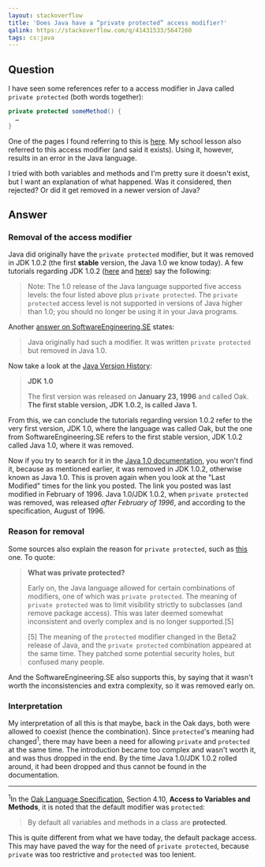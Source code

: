 ```yaml
---
layout: stackoverflow
title: 'Does Java have a “private protected” access modifier?'
qalink: https://stackoverflow.com/q/41431533/5647260
tags: cs:java
---
```


## Question

I have seen some references refer to a access modifier in Java called `private protected` (both words together):

```java
private protected someMethod() {
  …
}
```

One of the pages I found referring to this is [here][1]. My school lesson also referred to this access modifier (and said it exists). Using it, however, results in an error in the Java language.

I tried with both variables and methods and I'm pretty sure it doesn't exist, but I want an explanation of what happened. Was it considered, then rejected? Or did it get removed in a newer version of Java?

[1]:https://www.cs.princeton.edu/courses/archive/spr96/cs333/java/tutorial/java/javaOO/methodaccess.html

## Answer

### Removal of the access modifier

Java did originally have the `private protected` modifier, but it was removed in JDK 1.0.2 (the first **stable** version, the Java 1.0 we know today). A few tutorials regarding JDK 1.0.2 ([here](http://journals.ecs.soton.ac.uk/java/tutorial/java/javaOO/accesscontrol.html) and [here](http://web.mit.edu/java_v1.0.2/www/tutorial/java/javaOO/accesscontrol.html)) say the following:

> Note: The 1.0 release of the Java language supported five access levels: the four listed above plus `private protected`. The `private protected` access level is not supported in versions of Java higher than 1.0; you should no longer be using it in your Java programs.

Another [answer on SoftwareEngineering.SE](https://softwareengineering.stackexchange.com/a/238592) states:

> Java originally had such a modifier. It was written `private protected` but removed in Java 1.0.

Now take a look at the [Java Version History](https://en.wikipedia.org/wiki/Java_version_history):

> **JDK 1.0**
>
> The first version was released on **January 23, 1996** and called Oak. **The first stable version, JDK 1.0.2, is called Java 1.**

From this, we can conclude the tutorials regarding version 1.0.2 refer to the very first version, JDK 1.0, where the language was called Oak, but the one from SoftwareEngineering.SE refers to the first stable version, JDK 1.0.2 called Java 1.0, where it was removed. 

Now if you try to search for it in the [Java 1.0 documentation](http://titanium.cs.berkeley.edu/doc/java-langspec-1.0/), you won't find it, because as mentioned earlier, it was removed in JDK 1.0.2, otherwise known as Java 1.0. This is proven again when you look at the "Last Modified" times for the link you posted. The link you posted was last modified in February of 1996. Java 1.0/JDK 1.0.2, when `private protected` was removed, was released *after February of 1996*, and according to the specification, August of 1996.

### Reason for removal

Some sources also explain the reason for `private protected`, such as [this](http://docstore.mik.ua/orelly/java/exp/ch05_07.htm) one. To quote:

> **What was private protected?**
>
> Early on, the Java language allowed for certain combinations of modifiers, one of which was `private protected`. The meaning of `private protected` was to limit visibility strictly to subclasses (and remove package access). This was later deemed somewhat inconsistent and overly complex and is no longer supported.[5]
>
> [5] The meaning of the `protected` modifier changed in the Beta2 release of Java, and the `private protected` combination appeared at the same time. They patched some potential security holes, but confused many people.

And the SoftwareEngineering.SE also supports this, by saying that it wasn't worth the inconsistencies and extra complexity, so it was removed early on.

### Interpretation

My interpretation of all this is that maybe, back in the Oak days, both were allowed to coexist (hence the combination). Since `protected`'s meaning had changed<sup>1</sup>, there may have been a need for allowing `private` and `protected` at the same time. The introduction became too complex and wasn't worth it, and was thus dropped in the end. By the time Java 1.0/JDK 1.0.2 rolled around, it had been dropped and thus cannot be found in the documentation.

---

<sup>1</sup>In the [Oak Language Specification](http://www.eecs.harvard.edu/~waldo/oakSpec.pdf), Section 4.10, **Access to Variables and Methods**, it is noted that the default modifier was `protected`:

> By default all variables and methods in a class are **protected**.

This is quite different from what we have today, the default package access. This may have paved the way for the need of `private protected`, because `private` was too restrictive and `protected` was too lenient.